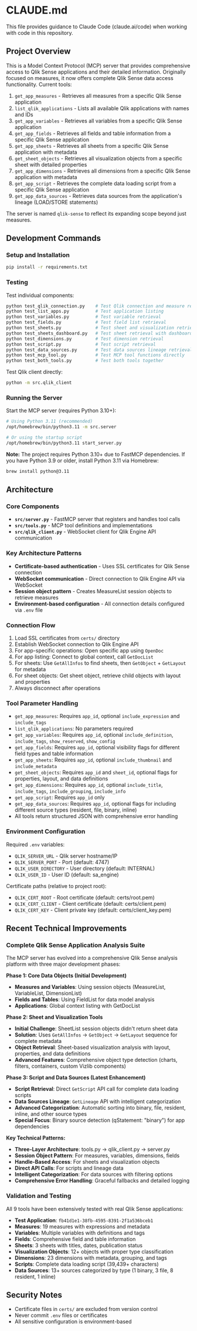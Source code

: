 # CLAUDE.md

This file provides guidance to Claude Code (claude.ai/code) when working with code in this repository.

## Project Overview

This is a Model Context Protocol (MCP) server that provides comprehensive access to Qlik Sense applications and their detailed information. Originally focused on measures, it now offers complete Qlik Sense data access functionality. Current tools:

1. `get_app_measures` - Retrieves all measures from a specific Qlik Sense application
2. `list_qlik_applications` - Lists all available Qlik applications with names and IDs
3. `get_app_variables` - Retrieves all variables from a specific Qlik Sense application
4. `get_app_fields` - Retrieves all fields and table information from a specific Qlik Sense application
5. `get_app_sheets` - Retrieves all sheets from a specific Qlik Sense application with metadata
6. `get_sheet_objects` - Retrieves all visualization objects from a specific sheet with detailed properties
7. `get_app_dimensions` - Retrieves all dimensions from a specific Qlik Sense application with metadata
8. `get_app_script` - Retrieves the complete data loading script from a specific Qlik Sense application
9. `get_app_data_sources` - Retrieves data sources from the application's lineage (LOAD/STORE statements)

The server is named `qlik-sense` to reflect its expanding scope beyond just measures.

## Development Commands

### Setup and Installation
```bash
pip install -r requirements.txt
```

### Testing
Test individual components:
```bash
python test_qlik_connection.py    # Test Qlik connection and measure retrieval
python test_list_apps.py          # Test application listing
python test_variables.py          # Test variable retrieval
python test_fields.py             # Test field list retrieval
python test_sheets.py             # Test sheet and visualization retrieval
python test_sheets_dashboard.py   # Test sheet retrieval with dashboard app
python test_dimensions.py         # Test dimension retrieval
python test_script.py             # Test script retrieval
python test_data_sources.py       # Test data sources lineage retrieval
python test_mcp_tool.py           # Test MCP tool functions directly
python test_both_tools.py         # Test both tools together
```

Test Qlik client directly:
```bash
python -m src.qlik_client
```

### Running the Server
Start the MCP server (requires Python 3.10+):
```bash
# Using Python 3.11 (recommended)
/opt/homebrew/bin/python3.11 -m src.server

# Or using the startup script
/opt/homebrew/bin/python3.11 start_server.py
```

**Note:** The project requires Python 3.10+ due to FastMCP dependencies. If you have Python 3.9 or older, install Python 3.11 via Homebrew:
```bash
brew install python@3.11
```

## Architecture

### Core Components

- **`src/server.py`** - FastMCP server that registers and handles tool calls
- **`src/tools.py`** - MCP tool definitions and implementations
- **`src/qlik_client.py`** - WebSocket client for Qlik Engine API communication

### Key Architecture Patterns

- **Certificate-based authentication** - Uses SSL certificates for Qlik Sense connection
- **WebSocket communication** - Direct connection to Qlik Engine API via WebSocket
- **Session object pattern** - Creates MeasureList session objects to retrieve measures
- **Environment-based configuration** - All connection details configured via `.env` file

### Connection Flow

1. Load SSL certificates from `certs/` directory
2. Establish WebSocket connection to Qlik Engine API
3. For app-specific operations: Open specific app using `OpenDoc`
4. For app listing: Connect to global context, call `GetDocList`
5. For sheets: Use `GetAllInfos` to find sheets, then `GetObject` + `GetLayout` for metadata
6. For sheet objects: Get sheet object, retrieve child objects with layout and properties
7. Always disconnect after operations

### Tool Parameter Handling

- `get_app_measures`: Requires `app_id`, optional `include_expression` and `include_tags` 
- `list_qlik_applications`: No parameters required
- `get_app_variables`: Requires `app_id`, optional `include_definition`, `include_tags`, `show_reserved`, `show_config`
- `get_app_fields`: Requires `app_id`, optional visibility flags for different field types and table information
- `get_app_sheets`: Requires `app_id`, optional `include_thumbnail` and `include_metadata`
- `get_sheet_objects`: Requires `app_id` and `sheet_id`, optional flags for properties, layout, and data definitions
- `get_app_dimensions`: Requires `app_id`, optional `include_title`, `include_tags`, `include_grouping`, `include_info`
- `get_app_script`: Requires `app_id` only
- `get_app_data_sources`: Requires `app_id`, optional flags for including different source types (resident, file, binary, inline)
- All tools return structured JSON with comprehensive error handling

### Environment Configuration

Required `.env` variables:
- `QLIK_SERVER_URL` - Qlik server hostname/IP
- `QLIK_SERVER_PORT` - Port (default: 4747)
- `QLIK_USER_DIRECTORY` - User directory (default: INTERNAL)
- `QLIK_USER_ID` - User ID (default: sa_engine)

Certificate paths (relative to project root):
- `QLIK_CERT_ROOT` - Root certificate (default: certs/root.pem)
- `QLIK_CERT_CLIENT` - Client certificate (default: certs/client.pem)
- `QLIK_CERT_KEY` - Client private key (default: certs/client_key.pem)

## Recent Technical Improvements

### Complete Qlik Sense Application Analysis Suite

The MCP server has evolved into a comprehensive Qlik Sense analysis platform with three major development phases:

**Phase 1: Core Data Objects (Initial Development)**
- **Measures and Variables**: Using session objects (MeasureList, VariableList, DimensionList)
- **Fields and Tables**: Using FieldList for data model analysis
- **Applications**: Global context listing with GetDocList

**Phase 2: Sheet and Visualization Tools** 
- **Initial Challenge**: SheetList session objects didn't return sheet data
- **Solution**: Uses `GetAllInfos` → `GetObject` → `GetLayout` sequence for complete metadata
- **Object Retrieval**: Sheet-based visualization analysis with layout, properties, and data definitions
- **Advanced Features**: Comprehensive object type detection (charts, filters, containers, custom Vizlib components)

**Phase 3: Script and Data Sources (Latest Enhancement)**
- **Script Retrieval**: Direct `GetScript` API call for complete data loading scripts
- **Data Sources Lineage**: `GetLineage` API with intelligent categorization
- **Advanced Categorization**: Automatic sorting into binary, file, resident, inline, and other source types
- **Special Focus**: Binary source detection (qStatement: "binary") for app dependencies

**Key Technical Patterns:**
- **Three-Layer Architecture**: tools.py → qlik_client.py → server.py
- **Session Object Pattern**: For measures, variables, dimensions, fields
- **Handle-Based Access**: For sheets and visualization objects
- **Direct API Calls**: For scripts and lineage data
- **Intelligent Categorization**: For data sources with filtering options
- **Comprehensive Error Handling**: Graceful fallbacks and detailed logging

### Validation and Testing

All 9 tools have been extensively tested with real Qlik Sense applications:
- **Test Application**: `fb41d1e1-38fb-4595-8391-2f1a536bceb1`
- **Measures**: 19 measures with expressions and metadata
- **Variables**: Multiple variables with definitions and tags
- **Fields**: Comprehensive field and table information
- **Sheets**: 3 sheets with titles, dates, publication status
- **Visualization Objects**: 12+ objects with proper type classification
- **Dimensions**: 23 dimensions with metadata, grouping, and tags
- **Scripts**: Complete data loading script (39,439+ characters)
- **Data Sources**: 13+ sources categorized by type (1 binary, 3 file, 8 resident, 1 inline)

## Security Notes

- Certificate files in `certs/` are excluded from version control
- Never commit `.env` files or certificates
- All sensitive configuration is environment-based